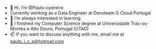 - 👋 Hi, I’m @Paulo-cpereira
- Currently working as a Data Engineer at Devoteam G Cloud Portugal
- 👀 I’m always interested in learning
- 🌱 I finished my Computer Science degree at  Universidade Trás-os-Montes e Alto Douro, Portugal (UTAD)
- 📫 If you want to discuss anything with me, email me at paulo_j_c_p@hotmail.com

<!---
Paulo-cpereira/Paulo-cpereira is a ✨ special ✨ repository because its `README.md` (this file) appears on your GitHub profile.
You can click the Preview link to take a look at your changes.
--->
